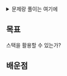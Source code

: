 <details>
  <summary>문제랑 풀이는 여기에</summary>
  
  ### 문제

  Given a string s containing just the characters '(', ')', '{', '}', '[' and ']', determine if the input string is valid.

  An input string is valid if:

  Open brackets must be closed by the same type of brackets.
  Open brackets must be closed in the correct order.
  Every close bracket has a corresponding open bracket of the same type.

  ### 풀이
  ```python
  class Solution(object):
      def isValid(self, s):
          paren = {'(': ')',
                  '{': '}',
                  '[': ']',}
          stack = []
          for letter in s:
              print(paren)
              if letter in paren:
                  stack.append(letter)
              elif len(stack) == 0 or paren[stack.pop()] != letter:
                  return False
          return len(stack) == 0
  ```

  ### 런타임 & 메모리
  1. Runtime
    74ms
  2. Memory
    13.9MB

</details>

목표
---
스택을 활용할 수 있는가?

배운점
---